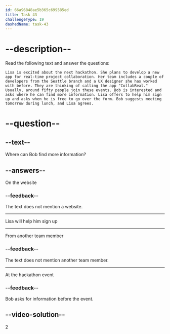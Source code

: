 ```yaml
---
id: 66a96848ae5b365c699585ed
title: Task 43
challengeType: 19
dashedName: task-43
---
```


# --description--

Read the following text and answer the questions:

`Lisa is excited about the next hackathon. She plans to develop a new app for real-time project collaboration. Her team includes a couple of developers from the Seattle branch and a UX designer she has worked with before. They are thinking of calling the app "CollabReal." Usually, around fifty people join these events. Bob is interested and asks where he can find more information. Lisa offers to help him sign up and asks when he is free to go over the form. Bob suggests meeting tomorrow during lunch, and Lisa agrees.`

# --question--

## --text--

Where can Bob find more information?

## --answers--

On the website

### --feedback--

The text does not mention a website.

---

Lisa will help him sign up

---

From another team member

### --feedback--

The text does not mention another team member.

---

At the hackathon event

### --feedback--

Bob asks for information before the event.

## --video-solution--

2
